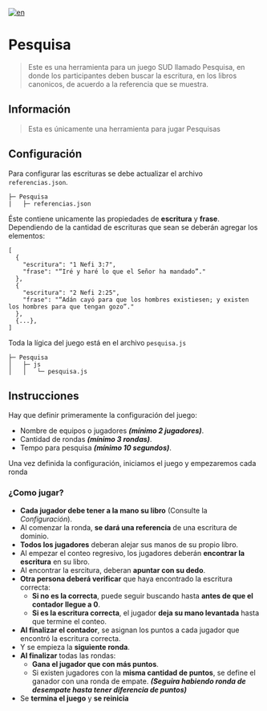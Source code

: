 [![en](https://img.shields.io/badge/lang-en-red.svg)](https://github.com/Dishel/Pesquisa/README.md)

# Pesquisa

> Este es una herramienta para un juego SUD llamado Pesquisa, en donde los participantes deben buscar la escritura, en los libros canonicos, de acuerdo a la referencia que se muestra.

## Información

> Esta es únicamente una herramienta para jugar Pesquisas

## Configuración

Para configurar las escrituras se debe actualizar el archivo <code>referencias.json</code>.

```
├─ Pesquisa
|   ├─ referencias.json

```

Éste contiene unicamente las propiedades de **escritura** y **frase**. Dependiendo de la cantidad de escrituras que sean se deberán agregar los elementos:

```
[
  {
    "escritura": "1 Nefi 3:7",
    "frase": "“Iré y haré lo que el Señor ha mandado”."
  },
  {
    "escritura": "2 Nefi 2:25",
    "frase": "“Adán cayó para que los hombres existiesen; y existen los hombres para que tengan gozo”."
  },
  {...},
]
```

Toda la lígica del juego está en el archivo <code>pesquisa.js</code>

```
├─ Pesquisa
│   ├─ js
│   │   └─ pesquisa.js
```

## Instrucciones

Hay que definir primeramente la configuración del juego:

- Nombre de equipos o jugadores **_(mínimo 2 jugadores)_**.
- Cantidad de rondas **_(mínimo 3 rondas)_**.
- Tempo para pesquisa **_(mínimo 10 segundos)_**.

Una vez definida la configuración, iniciamos el juego y empezaremos cada ronda

### ¿Como jugar?

- **Cada jugador debe tener a la mano su libro** (Consulte la _Configuración_).
- Al comenzar la ronda, **se dará una referencia** de una escritura de dominio.
- **Todos los jugadores** deberan alejar sus manos de su propio libro.
- Al empezar el conteo regresivo, los jugadores deberán **encontrar la escritura** en su libro.
- Al encontrar la esrcitura, deberan **apuntar con su dedo**.
- **Otra persona deberá verificar** que haya encontrado la escritura correcta:
  - **Si no es la correcta**, puede seguir buscando hasta **antes de que el contador llegue a 0**.
  - **Si es la escritura correcta**, el jugador **deja su mano levantada** hasta que termine el conteo.
- **Al finalizar el contador**, se asignan los puntos a cada jugador que encontró la escritura correcta.
- Y se empieza la **siguiente ronda**.
- **Al finalizar** todas las rondas:
  - **Gana el jugador que con más puntos**.
  - Si existen jugadores con la **misma cantidad de puntos**, se define el ganador con una ronda de empate. ***(Seguira habiendo ronda de desempate hasta tener diferencia de puntos)***
- Se **termina el juego** y **se reinicia**

